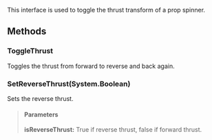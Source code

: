             
This interface is used to toggle the thrust transform of a prop spinner.
        
## Methods


### ToggleThrust
Toggles the thrust from forward to reverse and back again.

### SetReverseThrust(System.Boolean)
Sets the reverse thrust.
> #### Parameters
> **isReverseThrust:** True if reverse thrust, false if forward thrust.



